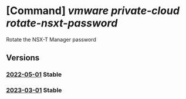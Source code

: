 # [Command] _vmware private-cloud rotate-nsxt-password_

Rotate the NSX-T Manager password

## Versions

### [2022-05-01](/Resources/mgmt-plane/L3N1YnNjcmlwdGlvbnMve30vcmVzb3VyY2Vncm91cHMve30vcHJvdmlkZXJzL21pY3Jvc29mdC5hdnMvcHJpdmF0ZWNsb3Vkcy97fS9yb3RhdGVuc3h0cGFzc3dvcmQ=/2022-05-01.xml) **Stable**

<!-- mgmt-plane /subscriptions/{}/resourcegroups/{}/providers/microsoft.avs/privateclouds/{}/rotatensxtpassword 2022-05-01 -->

### [2023-03-01](/Resources/mgmt-plane/L3N1YnNjcmlwdGlvbnMve30vcmVzb3VyY2Vncm91cHMve30vcHJvdmlkZXJzL21pY3Jvc29mdC5hdnMvcHJpdmF0ZWNsb3Vkcy97fS9yb3RhdGVuc3h0cGFzc3dvcmQ=/2023-03-01.xml) **Stable**

<!-- mgmt-plane /subscriptions/{}/resourcegroups/{}/providers/microsoft.avs/privateclouds/{}/rotatensxtpassword 2023-03-01 -->
